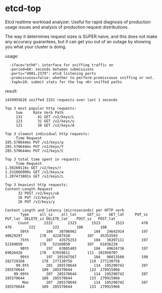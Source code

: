 # etcd-top
Etcd realtime workload analyzer.  Useful for rapid diagnosis of production usage issues and analysis of production request distributions.

The way it determines request sizes is SUPER naive, and this does not make any accuracy guarantees, but it can get you out of an outage by showing you what your cluster is doing.

usage:
```
  -iface="eth0": interface for sniffing traffic on
  -period=60: seconds between submissions
  -ports="4001,2379": etcd listening ports
  -promiscuous=false: whether to perform promiscuous sniffing or not.
  -topk=10: submit stats for the top <K> sniffed paths
```

result:
```
1439955626 sniffed 2331 requests over last 1 seconds

Top 3 most popular http requests:
     Sum     Rate Verb Path
     131       41 GET /v2/keys/L
     123       31 GET /v2/keys/u
     121       38 GET /v2/keys/A

Top 3 slowest individual http requests:
     Time Request
285.570644ms PUT /v2/keys/p
285.570644ms PUT /v2/keys/Y
285.570644ms PUT /v2/keys/C

Top 3 total time spent in requests:
     Time Request
1.50260116s GET /v2/keys/r
1.331866909s GET /v2/keys/w
1.207473801s GET /v2/keys/L

Top 3 heaviest http requests:
Content-Length Request
      32 POST /v2/keys/uk
      26 PUT /v2/keys/h
      26 PUT /v2/keys/y

Content Length and latency (microseconds) per HTTP verb
       Type     all_sz    all_lat     GET_sz    GET_lat     PUT_sz    PUT_lat  DELETE_sz DELETE_lat    POST_sz   POST_lat
      Count       2331       2323       1523       1523        470        470        222        222        108        108
       50th        104   30706962        104   24642914        197   40629297        178   42287410        107   45353593
       75th        107   43575253        104   36397111        197   52169050        178   52169050        107   61836229
       90th        197   63085403        104   49624736        197   69026426        178   67659611        111  101950707
       99th        197  193347567        104   96013560        199  282729168        178  277130756        119  277130756
     99.9th        201  285570644        114  195290742        207  285570644        189  285570644        133  279915966
    99.99th        207  285570644        114  195290742        207  285570644        189  285570644        133  279915966
        Max        207  285570644        114  195290742        207  285570644        189  285570644        133  279915966
```
